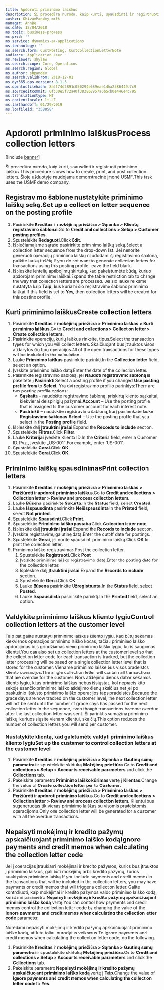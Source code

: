 ```yaml
---
title: Apdoroti priminimo laiškus
description: Ši procedūra nurodo, kaip kurti, spausdinti ir registruoti priminimo laiškus.
author: ShivamPandey-msft
manager: AnnBe
ms.date: 12/04/2018
ms.topic: business-process
ms.prod: ''
ms.service: dynamics-ax-applications
ms.technology: ''
ms.search.form: CustPosting, CustCollectionLetterNote
audience: Application User
ms.reviewer: shylaw
ms.search.scope: Core, Operations
ms.search.region: Global
ms.author: shpandey
ms.search.validFrom: 2018-12-01
ms.dyn365.ops.version: 8.1.3
ms.openlocfilehash: 8a3f74d2891c050294e089eae14ba2386449d7c9
ms.sourcegitcommit: 0f530e5f72a40f383868957a6b5cb0e446e4c795
ms.translationtype: HT
ms.contentlocale: lt-LT
ms.lasthandoff: 01/29/2019
ms.locfileid: "358858"
---
```

# <a name="process-collection-letters"></a><span data-ttu-id="2d4bc-103">Apdoroti priminimo laiškus</span><span class="sxs-lookup"><span data-stu-id="2d4bc-103">Process collection letters</span></span>

[!include [banner](../../includes/banner.md)]

<span data-ttu-id="2d4bc-104">Ši procedūra nurodo, kaip kurti, spausdinti ir registruoti priminimo laiškus.</span><span class="sxs-lookup"><span data-stu-id="2d4bc-104">This procedure shows how to create, print, and post collection letters.</span></span> <span data-ttu-id="2d4bc-105">Šioje užduotyje naudojama demonstracinė įmonė USMF.</span><span class="sxs-lookup"><span data-stu-id="2d4bc-105">This task uses the USMF demo company.</span></span>

## <a name="set-up-a-collection-letter-sequence-on-the-posting-profile"></a><span data-ttu-id="2d4bc-106">Registravimo šablone nustatykite priminimo laiškų seką.</span><span class="sxs-lookup"><span data-stu-id="2d4bc-106">Set up a collection letter sequence on the posting profile</span></span>
1. <span data-ttu-id="2d4bc-107">Pasirinkite **Kreditas ir mokėjimų priežiūra > Sąranka > Klientų registravimo šablonai**.</span><span class="sxs-lookup"><span data-stu-id="2d4bc-107">Go to **Credit and collections > Setup > Customer posting profiles**.</span></span>
2. <span data-ttu-id="2d4bc-108">Spustelėkite **Redaguoti**.</span><span class="sxs-lookup"><span data-stu-id="2d4bc-108">Click **Edit**.</span></span>
3. <span data-ttu-id="2d4bc-109">Išplečiamajame sąraše pasirinkite priminimo laiškų seką.</span><span class="sxs-lookup"><span data-stu-id="2d4bc-109">Select a collection letter sequence from the drop-down list.</span></span> <span data-ttu-id="2d4bc-110">Jei nenorite generuoti operacijų priminimo laiškų naudodami šį registravimo šabloną, palikite lauką tuščią.</span><span class="sxs-lookup"><span data-stu-id="2d4bc-110">If you do not want to generate collection letters for transactions using this posting profile, leave the field blank.</span></span>  
4. <span data-ttu-id="2d4bc-111">Išplėskite lentelių apribojimų skirtuką, kad pakeistumėte būdą, kuriuo apdorojami priminimo laiškai.</span><span class="sxs-lookup"><span data-stu-id="2d4bc-111">Expand the table restriction tab to change the way that collection letters are processed.</span></span> <span data-ttu-id="2d4bc-112">Jei šio lauko reikšmė nustatyta kaip **Taip**, bus kuriami šio registravimo šablono priminimo laiškai.</span><span class="sxs-lookup"><span data-stu-id="2d4bc-112">If this field is set to **Yes**, then collection letters will be created for this posting profile.</span></span>  

## <a name="create-collection-letters"></a><span data-ttu-id="2d4bc-113">Kurti priminimo laiškus</span><span class="sxs-lookup"><span data-stu-id="2d4bc-113">Create collection letters</span></span>
1. <span data-ttu-id="2d4bc-114">Pasirinkite **Kreditas ir mokėjimų priežiūra > Priminimo laiškas > Kurti priminimo laiškus**.</span><span class="sxs-lookup"><span data-stu-id="2d4bc-114">Go to **Credit and collections > Collection letter > Create collection letters**.</span></span>
2. <span data-ttu-id="2d4bc-115">Pasirinkite operacijų, kurių laiškus rinksite, tipus.</span><span class="sxs-lookup"><span data-stu-id="2d4bc-115">Select the transaction types for which you will collect letters.</span></span> <span data-ttu-id="2d4bc-116">Skaičiuojant bus įtrauktos visos atidarytos šių tipų operacijos.</span><span class="sxs-lookup"><span data-stu-id="2d4bc-116">All of the open transactions for these types will be included in the calculation.</span></span>  
2. <span data-ttu-id="2d4bc-117">Lauke **Priminimo laiškas** pasirinkite parinktį.</span><span class="sxs-lookup"><span data-stu-id="2d4bc-117">In the **Collection letter** field, select an option.</span></span>
3. <span data-ttu-id="2d4bc-118">Įveskite priminimo laiško datą.</span><span class="sxs-lookup"><span data-stu-id="2d4bc-118">Enter the date of the collection letter.</span></span>
4. <span data-ttu-id="2d4bc-119">Pasirinkite registravimo šabloną, jei **Naudoti registravimo šabloną iš** pakeitėte į **Pasirinkti**.</span><span class="sxs-lookup"><span data-stu-id="2d4bc-119">Select a posting profile if you changed **Use posting profile from** to **Select**.</span></span> <span data-ttu-id="2d4bc-120">Yra dvi registravimo profilio parinktys:</span><span class="sxs-lookup"><span data-stu-id="2d4bc-120">There are two posting profile options:</span></span>   
   - <span data-ttu-id="2d4bc-121">**Sąskaita** – naudokite registravimo šabloną, priskirtą kliento sąskaitai, kiekvienai delspinigių pažymai.</span><span class="sxs-lookup"><span data-stu-id="2d4bc-121">**Account** – Use the posting profile that is assigned to the customer account for each interest note.</span></span>   
   - <span data-ttu-id="2d4bc-122">**Pasirinkti** – naudokite registravimo šabloną, kurį pasirenkate lauke **Registravimo šablonas**.</span><span class="sxs-lookup"><span data-stu-id="2d4bc-122">**Select** – Use the posting profile that you select in the **Posting profile** field.</span></span>  
5. <span data-ttu-id="2d4bc-123">Išplėskite dalį **Įtrauktini įrašai**.</span><span class="sxs-lookup"><span data-stu-id="2d4bc-123">Expand the **Records to include** section.</span></span>
6. <span data-ttu-id="2d4bc-124">Spustelėkite **Filtras**.</span><span class="sxs-lookup"><span data-stu-id="2d4bc-124">Click **Filter**.</span></span>
7. <span data-ttu-id="2d4bc-125">Lauke **Kriterijai** įveskite Kliento ID.</span><span class="sxs-lookup"><span data-stu-id="2d4bc-125">In the **Criteria** field, enter a Customer ID.</span></span> <span data-ttu-id="2d4bc-126">Pvz., įveskite „US-001‟.</span><span class="sxs-lookup"><span data-stu-id="2d4bc-126">For example, enter 'US-001'.</span></span>
8. <span data-ttu-id="2d4bc-127">Spustelėkite **Gerai**.</span><span class="sxs-lookup"><span data-stu-id="2d4bc-127">Click **OK**.</span></span>
9. <span data-ttu-id="2d4bc-128">Spustelėkite **Gerai**.</span><span class="sxs-lookup"><span data-stu-id="2d4bc-128">Click **OK**.</span></span>

## <a name="print-collection-letters"></a><span data-ttu-id="2d4bc-129">Priminimo laiškų spausdinimas</span><span class="sxs-lookup"><span data-stu-id="2d4bc-129">Print collection letters</span></span>
1. <span data-ttu-id="2d4bc-130">Pasirinkite **Kreditas ir mokėjimų priežiūra > Priminimo laiškas > Peržiūrėti ir apdoroti priminimo laiškus**.</span><span class="sxs-lookup"><span data-stu-id="2d4bc-130">Go to **Credit and collections > Collection letter > Review and process collection letters**.</span></span>
2. <span data-ttu-id="2d4bc-131">Lauke **Būsena** pasirinkite **Sukurta**.</span><span class="sxs-lookup"><span data-stu-id="2d4bc-131">In the **Status** field, select **Created**.</span></span>
3. <span data-ttu-id="2d4bc-132">Lauke **Išspausdinta** pasirinkite **Neišspausdinta**.</span><span class="sxs-lookup"><span data-stu-id="2d4bc-132">In the **Printed** field, select **Not printed**.</span></span>
4. <span data-ttu-id="2d4bc-133">Spustelėkite **Spausdinti**.</span><span class="sxs-lookup"><span data-stu-id="2d4bc-133">Click **Print**.</span></span>
5. <span data-ttu-id="2d4bc-134">Spustelėkite **Priminimo laiško pastaba**.</span><span class="sxs-lookup"><span data-stu-id="2d4bc-134">Click **Collection letter note**.</span></span>
6. <span data-ttu-id="2d4bc-135">Išplėskite dalį **Įtrauktini įrašai**.</span><span class="sxs-lookup"><span data-stu-id="2d4bc-135">Expand the **Records to include** section.</span></span>
7. <span data-ttu-id="2d4bc-136">Įveskite registravimų galutinę datą.</span><span class="sxs-lookup"><span data-stu-id="2d4bc-136">Enter the cutoff date for postings.</span></span>
8. <span data-ttu-id="2d4bc-137">Spustelėkite **Gerai**, jei norite spausdinti priminimo laišką.</span><span class="sxs-lookup"><span data-stu-id="2d4bc-137">Click **OK** to print the collection letter.</span></span>
9. <span data-ttu-id="2d4bc-138">Priminimo laiško registravimas.</span><span class="sxs-lookup"><span data-stu-id="2d4bc-138">Post the collection letter.</span></span>
   1. <span data-ttu-id="2d4bc-139">Spustelėkite **Registruoti.**</span><span class="sxs-lookup"><span data-stu-id="2d4bc-139">Click **Post**.</span></span>
   2. <span data-ttu-id="2d4bc-140">Įveskite priminimo laiško registravimo datą.</span><span class="sxs-lookup"><span data-stu-id="2d4bc-140">Enter the posting date for the collection letter.</span></span>
   3. <span data-ttu-id="2d4bc-141">Išplėskite dalį **Įtrauktini įrašai**.</span><span class="sxs-lookup"><span data-stu-id="2d4bc-141">Expand the **Records to include** section.</span></span>
   4. <span data-ttu-id="2d4bc-142">Spustelėkite **Gerai**.</span><span class="sxs-lookup"><span data-stu-id="2d4bc-142">Click **OK**.</span></span>
   5. <span data-ttu-id="2d4bc-143">Lauke **Būsena** pasirinkite **Užregistruota**.</span><span class="sxs-lookup"><span data-stu-id="2d4bc-143">In the **Status** field, select **Posted**.</span></span>
   6. <span data-ttu-id="2d4bc-144">Lauke **Išspausdinta** pasirinkite parinktį.</span><span class="sxs-lookup"><span data-stu-id="2d4bc-144">In the **Printed** field, select an option.</span></span>

## <a name="control-collection-letters-at-the-customer-level"></a><span data-ttu-id="2d4bc-145">Valdykite priminimo laiškus kliento lygiu</span><span class="sxs-lookup"><span data-stu-id="2d4bc-145">Control collection letters at the customer level</span></span>
<span data-ttu-id="2d4bc-146">Taip pat galite nustatyti priminimo laiškus kliento lygiu, kad būtų sekamas kiekvienos operacijos priminimo laiško kodas, tačiau priminimo laiško apdorojimas bus grindžiamas vieno priminimo laiško lygiu, kuris saugomas klientui.</span><span class="sxs-lookup"><span data-stu-id="2d4bc-146">You can also set up collection letters at the customer level so that the collection letter code for each transaction is tracked, but the collection letter processing will be based on a single collection letter level that is stored for the customer.</span></span> <span data-ttu-id="2d4bc-147">Viename priminimo laiške bus visos pradelstos kliento operacijos.</span><span class="sxs-lookup"><span data-stu-id="2d4bc-147">The single collection letter will contain all transactions that are overdue for the customer.</span></span> <span data-ttu-id="2d4bc-148">Nors atidėjimo dienos dabar sekamos kliento lygiu, kitas priminimo laiškas nebus išsiųstas, kol nepraeis kito sekoje esančio priminimo laiško atidėjimo dienų skaičius net jei po paskutinio išsiųsto priminimo laiško operacijos taps pradelstos.</span><span class="sxs-lookup"><span data-stu-id="2d4bc-148">Because the grace days are now tracked on the customer level, the next collection letter will not be sent until the number of grace days has passed for the next collection letter in the sequence, even though transactions become overdue after the last collection letter was sent.</span></span> <span data-ttu-id="2d4bc-149">Ši parinktis sumažina priminimo laiškų, kuriuos siųsite vienam klientui, skaičių.</span><span class="sxs-lookup"><span data-stu-id="2d4bc-149">This option reduces the number of collection letters you will send per customer.</span></span> 

### <a name="set-up-the-customer-to-control-collection-letters-at-the-customer-level"></a><span data-ttu-id="2d4bc-150">Nustatykite klientą, kad galėtumėte valdyti priminimo laiškus kliento lygiu</span><span class="sxs-lookup"><span data-stu-id="2d4bc-150">Set up the customer to control collection letters at the customer level</span></span>
1.  <span data-ttu-id="2d4bc-151">Pasirinkite **Kreditas ir mokėjimų priežiūra > Sąranka > Gautinų sumų parametrai** ir spustelėkite skirtuką **Mokėjimų priežiūra**.</span><span class="sxs-lookup"><span data-stu-id="2d4bc-151">Go to **Credit and collections > Setup > Accounts receivable parameters** and click the **Collections** tab.</span></span> 
2.  <span data-ttu-id="2d4bc-152">Pakeiskite parametro **Priminimo laiško kūrimas** vertę į **Klientas**.</span><span class="sxs-lookup"><span data-stu-id="2d4bc-152">Change the value of **Create collection letter per** to **Customer**.</span></span> 
3.  <span data-ttu-id="2d4bc-153">Pasirinkite **Kreditas ir mokėjimų priežiūra > Priminimo laiškas > Peržiūrėti ir apdoroti priminimo laiškus**.</span><span class="sxs-lookup"><span data-stu-id="2d4bc-153">Go to **Credit and collections > Collection letter > Review and process collection letters**.</span></span> <span data-ttu-id="2d4bc-154">Klientui bus sugeneruotas tik vienas priminimo laiškas su visomis pradelstomis operacijomis.</span><span class="sxs-lookup"><span data-stu-id="2d4bc-154">Only one collection letter will be generated for a customer with all the overdue transactions.</span></span>

## <a name="ignore-payments-and-credit-memos-when-calculating-the-collection-letter-code"></a><span data-ttu-id="2d4bc-155">Nepaisyti mokėjimų ir kredito pažymų apskaičiuojant priminimo laiško kodą</span><span class="sxs-lookup"><span data-stu-id="2d4bc-155">Ignore payments and credit memos when calculating the collection letter code</span></span>
<span data-ttu-id="2d4bc-156">Jei į operacijas įtraukiami mokėjimai ir kredito pažymos, kurios bus įtrauktos į priminimo laiškus, gali būti mokėjimų arba kredito pažymų, kurios suaktyvins priminimo laišką.</span><span class="sxs-lookup"><span data-stu-id="2d4bc-156">If you include payments and credit memos in the transactions that will be included in the collection letters, you may have payments or credit memos that will trigger a collection letter.</span></span> <span data-ttu-id="2d4bc-157">Galite kontroliuoti, kaip mokėjimai ir kredito pažymos valdo priminimo laiško kodą, keisdami parametro **Nepaisyti mokėjimų ir kredito pažymų apskaičiuojant priminimo laiško kodą** vertę.</span><span class="sxs-lookup"><span data-stu-id="2d4bc-157">You can control how payments and credit memos control the collection letter code by changing the value of the **Ignore payments and credit memos when calculating the collection letter code** parameter.</span></span> 

<span data-ttu-id="2d4bc-158">Norėdami nepaisyti mokėjimų ir kredito pažymų apskaičiuojant priminimo laiško kodą, atlikite toliau nurodytus veiksmus.</span><span class="sxs-lookup"><span data-stu-id="2d4bc-158">To ignore payments and credit memos when calculating the collection letter code, do the following.</span></span>
1. <span data-ttu-id="2d4bc-159">Pasirinkite **Kreditas ir mokėjimų priežiūra > Sąranka > Gautinų sumų parametrai** ir spustelėkite skirtuką **Mokėjimų priežiūra**.</span><span class="sxs-lookup"><span data-stu-id="2d4bc-159">Go to **Credit and collections > Setup > Accounts receivable parameters** and click the **Collections** tab.</span></span> 
2. <span data-ttu-id="2d4bc-160">Pakeiskite parametro **Nepaisyti mokėjimų ir kredito pažymų apskaičiuojant priminimo laiško kodą** vertę į **Taip**.</span><span class="sxs-lookup"><span data-stu-id="2d4bc-160">Change the value of **Ignore payments and credit memos when calculating the collection letter code** to **Yes**.</span></span>
